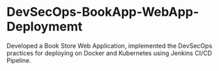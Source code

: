 # DevSecOps-BookApp-WebApp-Deploymemt
Developed a Book Store Web Application, implemented the DevSecOps practices for deploying on Docker and Kubernetes using Jenkins CI/CD Pipeline.
